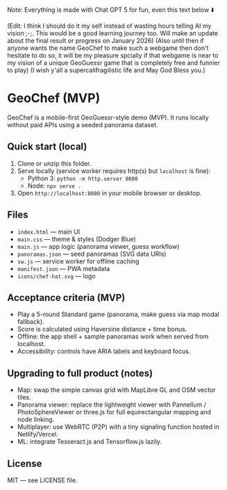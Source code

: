 Note: Everything is made with Chat GPT 5 for fun, even this text below  ⬇️

(Edit: I think I should do it my self instead of wasting hours telling AI my vision ;-;. This would be a good learning journey too. Will make an update about the final result or progress on January 2026)
(Also until then if anyone wants the name GeoChef to make such a webgame then don't hesitate to do so, it will be my pleasure spcially if that webgame is near to my vision of a unique GeoGuessr game that is completely free and funnier to play)
(I wish y'all a supercalifragilistic life and May God Bless you.)

# GeoChef (MVP)

GeoChef is a mobile-first GeoGuessr-style demo (MVP). It runs locally without paid APIs using a seeded panorama dataset.

## Quick start (local)
1. Clone or unzip this folder.
2. Serve locally (service worker requires http(s) but `localhost` is fine):
   - Python 3: `python -m http.server 8000`
   - Node: `npx serve .`
3. Open `http://localhost:8000` in your mobile browser or desktop.

## Files
- `index.html` — main UI
- `main.css` — theme & styles (Dodger Blue)
- `main.js` — app logic (panorama viewer, guess workflow)
- `panoramas.json` — seed panoramas (SVG data URIs)
- `sw.js` — service worker for offline caching
- `manifest.json` — PWA metadata
- `icons/chef-hat.svg` — logo

## Acceptance criteria (MVP)
- Play a 5-round Standard game (panorama, make guess via map modal fallback).
- Score is calculated using Haversine distance + time bonus.
- Offline: the app shell + sample panoramas work when served from localhost.
- Accessibility: controls have ARIA labels and keyboard focus.

## Upgrading to full product (notes)
- Map: swap the simple canvas grid with MapLibre GL and OSM vector tiles.
- Panorama viewer: replace the lightweight viewer with Pannellum / PhotoSphereViewer or three.js for full equirectangular mapping and node linking.
- Multiplayer: use WebRTC (P2P) with a tiny signaling function hosted in Netlify/Vercel.
- ML: integrate Tesseract.js and Tensorflow.js lazily.

## License
MIT — see LICENSE file.
